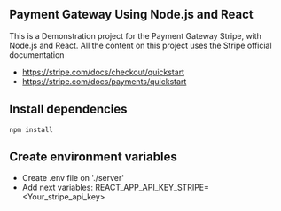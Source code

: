 ## Payment Gateway Using Node.js and React

This is a Demonstration project for the Payment Gateway Stripe, with Node.js and React. All the content on this project uses the Stripe official documentation
* https://stripe.com/docs/checkout/quickstart
* https://stripe.com/docs/payments/quickstart

## Install dependencies

```
npm install
```

## Create environment variables

* Create .env file on './server'
* Add next variables:
	REACT_APP_API_KEY_STRIPE=<Your_stripe_api_key>